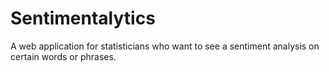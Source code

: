 # Sentimentalytics
A web application for statisticians who want to see a sentiment analysis on certain words or phrases.
